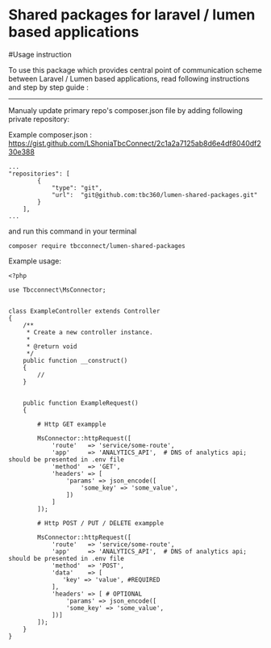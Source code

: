 # Shared packages for laravel / lumen based applications


#Usage instruction 


To use this package which provides central point of communication scheme between Laravel / Lumen based applications, read following instructions and step by step guide : 


--- 
Manualy update primary repo's composer.json file by adding following private repository:

Example composer.json : https://gist.github.com/LShoniaTbcConnect/2c1a2a7125ab8d6e4df8040df230e388

``````
...
"repositories": [
        {
            "type": "git",
            "url":  "git@github.com:tbc360/lumen-shared-packages.git"
        }
    ],
...    

``````

and run this command in your terminal


``````
composer require tbcconnect/lumen-shared-packages 

``````
 
 Example usage:
 
 ``````
 <?php
 
 use Tbcconnect\MsConnector;
 
 
 class ExampleController extends Controller
 {
     /**
      * Create a new controller instance.
      *
      * @return void
      */
     public function __construct()
     {
         //
     }
 
 
     public function ExampleRequest()
     {
 
         # Http GET exampple
        
         MsConnector::httpRequest([
             'route'   => 'service/some-route',
             'app'     => 'ANALYTICS_API',  # DNS of analytics api;  should be presented in .env file
             'method'  => 'GET',
             'headers' => [
                 'params' => json_encode([
                     'some_key' => 'some_value',
                 ])
             ]
         ]);
         
         # Http POST / PUT / DELETE exampple
         
         MsConnector::httpRequest([
             'route'   => 'service/some-route',
             'app'     => 'ANALYTICS_API',  # DNS of analytics api;  should be presented in .env file
             'method'  => 'POST',
             'data'    => [
                'key' => 'value', #REQUIRED
             ],
             'headers' => [ # OPTIONAL 
                 'params' => json_encode([
                 'some_key' => 'some_value',
             ])]
         ]);               
     }
 }
``````
